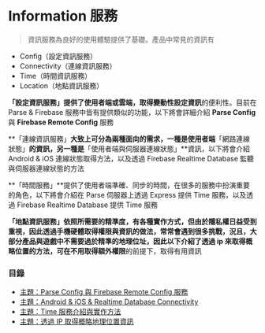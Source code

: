 # Information 服務

> 資訊服務為良好的使用體驗提供了基礎。產品中常見的資訊有
* Config（設定資訊服務）
* Connectivity（連線資訊服務）
* Time（時間資訊服務）
* Location（地點資訊服務）

**「設定資訊服務」**提供了使用者端或雲端，取得**變動性設定資訊**的便利性。目前在 Parse & Firebase 服務中皆有提供類似的功能，以下將會詳細介紹 **Parse Config** 與 **Firebase Remote Config** 服務

**「連線資訊服務」**大致上可分為兩種面向的需求，一種是使用者端**「網路連線狀態」**的資訊，另一種是**「使用者端與伺服器連線狀態」**資訊，以下將會介紹 Android & iOS 連線狀態取得方法，以及透過 Firebase Realtime Database 監聽與伺服器連線狀態的方法

**「時間服務」**提供了使用者端準確、同步的時間，在很多的服務中扮演重要的角色，以下將會介紹在 Parse 伺服器上透過 Express 提供 Time 服務，以及透過 Firebase Realtime Database 提供 Time 服務

**「地點資訊服務」**依照所需要的精準度，有各種實作方式，但由於隱私權日益受到重視，因此透過手機硬體取得權限與資訊的做法，常常會遇到很多挑戰，況且，大部分產品與遊戲中不需要過於精準的地理位址，因此以下介紹了透過 ip 來取得概略位置的方法，可在**不用取得額外權限**的前提下，取得有用資訊

### 目錄

* [主題：Parse Config 與 Firebase Remote Config 服務](service-information/parse-config-and-firebase-remote-config.md) 
* [主題：Android & iOS & Realtime Database Connectivity](service-information/android-and-ios-network-connectivity.md)
* [主題：Time 服務介紹與實作方法](service-information/express-time-service.md)
* [主題：透過 IP 取得概略地理位置資訊](service-information/ip-to-location.md)